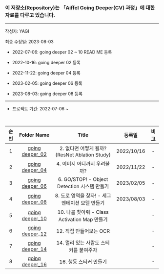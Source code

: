 ### 이 저장소(Repository)는 「Aiffel Going Deeper(CV) 과정」에 대한 자료를 다루고 있습니다.
***


작성자: YAGI



최종 수정일: 2023-08-03
+ 2022-07-06: going deeper 02 ~ 10 READ ME 등록


+ 2022-10-16: going deeper 02 등록


+ 2022-11-22: going deeper 04 등록


+ 2023-02-05: going deeper 06 등록


+ 2023-08-03: going deeper 08 등록
***


+ 프로젝트 기간: 2022-07-06 ~ 

<br>

|순번|Folder Name|Title|등록일|비고|
|:--------:|:--------:|:--------:|:--------:|:--------:|
|1|[going deeper_02](https://nbviewer.org/github/YAGI0423/aiffel_going_deeper_cv/blob/main/going_deeper_02/GD02_v1_2.ipynb)|2. 없다면 어떻게 될까? (ResNet Ablation Study)|2022/10/16|-|
|2|[going deeper_04](https://nbviewer.org/github/YAGI0423/aiffel_going_deeper_cv/blob/main/going_deeper_04/GD04_v1_1.ipynb)|4. 이미지 어디까지 우려볼까?|2022/11/22|-|
|3|[going deeper_06](https://nbviewer.org/github/YAGI0423/aiffel_going_deeper_cv/blob/main/going_deeper_06/GD06_v1_1.ipynb)|6. GO/STOP! - Object Detection 시스템 만들기|2023/02/05|-|
|4|[going deeper_08](https://nbviewer.org/github/YAGI0423/aiffel_going_deeper_cv/blob/main/going_deeper_08/GD08_v1_1.ipynb)|8. 도로 영역을 찾자! - 세그멘테이션 모델 만들기|2023/08/03|-|
|5|[going deeper_10]()|10. 나를 찾아줘 - Class Activation Map 만들기||-|
|6|[going deeper_12]()|12. 직접 만들어보는 OCR||-|
|7|[going deeper_14]()|14. 멀리 있는 사람도 스티커를 붙여주자||-|
|8|[going deeper_16]()|16. 행동 스티커 만들기||-|
